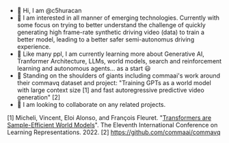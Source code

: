 - 👋 Hi, I am @c5huracan
- 👀 I am interested in all manner of emerging technologies. Currently with some focus on trying to better understand the challenge of quickly generating high frame-rate synthetic driving video (data) to train a better model, leading to a better safer semi-autonomus driving experience.
- 🌱 Like many ppl, I am currently learning more about Generative AI, Tranformer Architecture, LLMs, world models, search and reinforcement learning and autonomous agents... as a start :smiley:
- 🌱 Standing on the shoulders of giants including commaai's work around their commavq dataset and project: "Training GPTs as a world model with large context size [1] and fast autoregressive predictive video generation" [2]
- 💞️ I am looking to collaborate on any related projects.

[1] Micheli, Vincent, Eloi Alonso, and François Fleuret. "[Transformers are Sample-Efficient World Models](https://arxiv.org/abs/2209.00588)". The Eleventh International Conference on Learning Representations. 2022.
[2] https://github.com/commaai/commavq
<!---
- 📫 How to reach me: 
--->

<!---
c5huracan/c5huracan is a ✨ special ✨ repository because its `README.md` (this file) appears on your GitHub profile.
You can click the Preview link to take a look at your changes.
--->
